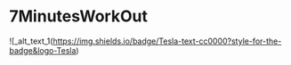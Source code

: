 # 7MinutesWorkOut
![_alt_text_1(https://img.shields.io/badge/Tesla-text-cc0000?style-for-the-badge&logo-Tesla)

